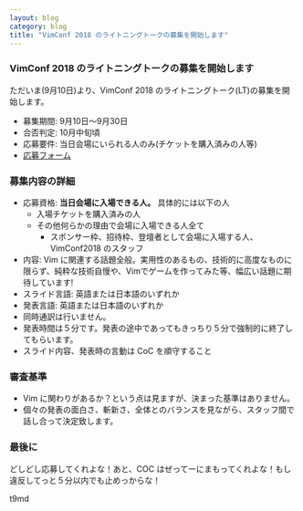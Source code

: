 ```yaml
---
layout: blog
category: blog
title: "VimConf 2018 のライトニングトークの募集を開始します"
---
```


### VimConf 2018 のライトニングトークの募集を開始します

ただいま(9月10日)より、VimConf 2018 のライトニングトーク(LT)の募集を開始します。

* 募集期間: 9月10日〜9月30日
* 合否判定: 10月中旬頃
* 応募要件: 当日会場にいられる人のみ(チケットを購入済みの人等)
* [応募フォーム](https://docs.google.com/forms/d/e/1FAIpQLSfPu1uP6kj5h_IvenlIqmgCR5II8An-951kUKdZsURSqQ5jbA/viewform)  

### 募集内容の詳細

* 応募資格: **当日会場に入場できる人。** 具体的には以下の人
  * 入場チケットを購入済みの人
  * その他何らかの理由で会場に入場できる人全て
    * スポンサー枠、招待枠、登壇者として会場に入場する人、VimConf2018 のスタッフ
* 内容: Vim に関連する話題全般。実用性のあるもの、技術的に高度なものに限らず、純粋な技術自慢や、Vimでゲームを作ってみた等、幅広い話題に期待しています!
* スライド言語: 英語または日本語のいずれか
* 発表言語: 英語または日本語のいずれか
* 同時通訳は行いません。
* 発表時間は５分です。発表の途中であってもきっちり５分で強制的に終了してもらいます。
* スライド内容、発表時の言動は CoC を順守すること

### 審査基準

* Vim に関わりがあるか？という点は見ますが、決まった基準はありません。
* 個々の発表の面白さ、斬新さ、全体とのバランスを見ながら、スタッフ間で話し合って決定致します。

### 最後に

どしどし応募してくれよな！あと、COC はぜってーにまもってくれよな！もし違反してっと５分以内でも止めっからな！

t9md
